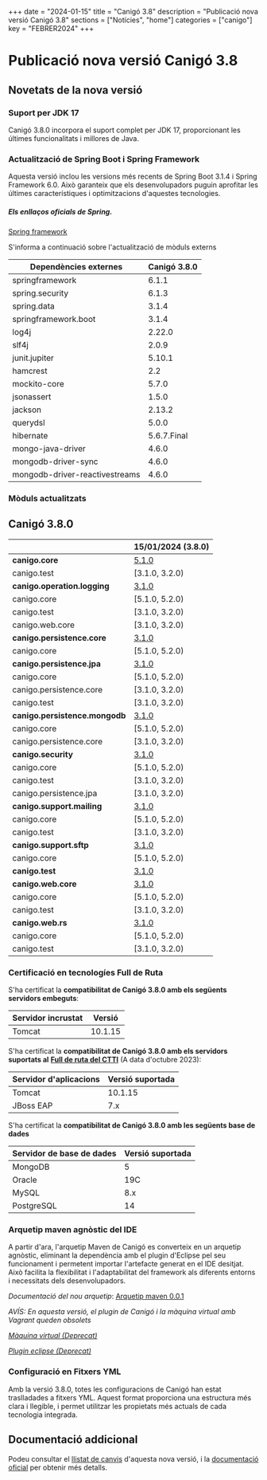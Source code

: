 +++
date = "2024-01-15"
title = "Canigó 3.8"
description = "Publicació nova versió Canigó 3.8"
sections = ["Notícies", "home"]
categories = ["canigo"]
key = "FEBRER2024"
+++

# Publicació nova versió Canigó 3.8

## Novetats de la nova versió

### Suport per JDK 17

Canigó 3.8.0 incorpora el suport complet per JDK 17, proporcionant les últimes funcionalitats i millores de Java.

### Actualització de Spring Boot i Spring Framework

Aquesta versió inclou les versions més recents de Spring Boot 3.1.4 i Spring Framework 6.0. Això garanteix que els desenvolupadors puguin aprofitar les últimes característiques i optimitzacions d'aquestes tecnologies.

##### Els enllaços oficials de Spring.
[Spring framework](https://docs.spring.io/spring-framework/reference/index.html)


S'informa a continuació sobre l'actualització de mòduls externs

| Dependències externes          | Canigó 3.8.0 |
|--------------------------------|--------------|
| springframework                | 6.1.1        |
| spring.security                | 6.1.3        | 
| spring.data                    | 3.1.4        | 
| springframework.boot           | 3.1.4        |
| log4j                          | 2.22.0       | 
| slf4j                          | 2.0.9        | 
| junit.jupiter                  | 5.10.1       | 
| hamcrest                       | 2.2          | 
| mockito-core                   | 5.7.0        | 
| jsonassert                     | 1.5.0        |
| jackson                        | 2.13.2       |
| querydsl                       | 5.0.0        |
| hibernate                      | 5.6.7.Final  |
| mongo-java-driver              | 4.6.0        |
| mongodb-driver-sync            | 4.6.0        |
| mongodb-driver-reactivestreams | 4.6.0        |


### Mòduls actualitzats

## Canigó 3.8.0

|                                                   		| 15/01/2024 (3.8.0)																														|
|---------------------------------------------------		|------------------																														                 |
| **canigo.core**                                   		| [5.1.0](/plataformes/canigo/documentacio-llibreries/canigo.core/5.1.0/)  	                |
|   canigo.test                                   		    | [3.1.0, 3.2.0)                                                                            |
| **canigo.operation.logging**                              | [3.1.0](/plataformes/canigo/documentacio-llibreries/canigo.operation.logging/3.1.0/)  	|
|   canigo.core                                   		    | [5.1.0, 5.2.0)                                                                            |
|   canigo.test                                   		    | [3.1.0, 3.2.0)                                                                            |
|   canigo.web.core                                   		| [3.1.0, 3.2.0)                                                                            |
| **canigo.persistence.core**                               | [3.1.0](/plataformes/canigo/documentacio-llibreries/canigo.persistence.core/3.1.0/)  	    |
|   canigo.core                                   		    | [5.1.0, 5.2.0)                                                                            |
| **canigo.persistence.jpa**                                | [3.1.0](/plataformes/canigo/documentacio-llibreries/canigo.persistence.jpa/3.1.0/)  	    |
|   canigo.core                                   		    | [5.1.0, 5.2.0)                                                                            |
|   canigo.persistence.core                                 | [3.1.0, 3.2.0)                                                                            |
|   canigo.test                                   		    | [3.1.0, 3.2.0)                                                                            |
| **canigo.persistence.mongodb**                            | [3.1.0](/plataformes/canigo/documentacio-llibreries/canigo.persistence.mongodb/3.1.0/)  	|
|   canigo.core                                   		    | [5.1.0, 5.2.0)                                                                            |
|   canigo.persistence.core                                 | [3.1.0, 3.2.0)                                                                            |
| **canigo.security**                                       | [3.1.0](/plataformes/canigo/documentacio-llibreries/canigo.security/3.1.0/)  	            |
|   canigo.core                                   		    | [5.1.0, 5.2.0)                                                                            |
|   canigo.test                                   		    | [3.1.0, 3.2.0)                                                                            |
|   canigo.persistence.jpa                                  | [3.1.0, 3.2.0)                                                                            |
| **canigo.support.mailing**                                | [3.1.0](/plataformes/canigo/documentacio-llibreries/canigo.support.mailing/3.1.0/)  	    |
|   canigo.core                                   		    | [5.1.0, 5.2.0)                                                                            |
|   canigo.test                                   		    | [3.1.0, 3.2.0)                                                                            |
| **canigo.support.sftp**                                   | [3.1.0](/plataformes/canigo/documentacio-llibreries/canigo.support.sftp/3.1.0/)  	        |
|   canigo.core                                   		    | [5.1.0, 5.2.0)                                                                            |
| **canigo.test**                                           | [3.1.0](/plataformes/canigo/documentacio-llibreries/canigo.test/3.1.0/)  	                |
| **canigo.web.core**                                       | [3.1.0](/plataformes/canigo/documentacio-llibreries/canigo.web.core/3.1.0/)  	            |
|   canigo.core                                   		    | [5.1.0, 5.2.0)                                                                            |
|   canigo.test                                   		    | [3.1.0, 3.2.0)                                                                            |
| **canigo.web.rs**                                         | [3.1.0](/plataformes/canigo/documentacio-llibreries/canigo.web.rs/3.1.0/)  	            |
|   canigo.core                                   		    | [5.1.0, 5.2.0)                                                                            |
|   canigo.test                                   		    | [3.1.0, 3.2.0)                                                                            |




### Certificació en tecnologíes Full de Ruta

S'ha certificat la **compatibilitat de Canigó 3.8.0 amb els següents servidors embeguts**:

|      Servidor incrustat             | Versió  |
|---------------------------------    |---------|
|  Tomcat                             | 10.1.15 |


S'ha certificat la **compatibilitat de Canigó 3.8.0 amb els servidors suportats al**
[**Full de ruta del CTTI**](https://qualitat.solucions.gencat.cat/estandards/estandard-full-ruta-programari/) (A data d'octubre 2023): 


| 	Servidor d'aplicacions		 | 		Versió suportada     	  |
|--------------------|---------------------------|
| Tomcat					     | 10.1.15   	             	 |
| JBoss EAP       				| 7.x        			            |

S'ha certificat la **compatibilitat de Canigó 3.8.0 amb les següents base de dades**

| 	Servidor de base de dades		 | 		Versió suportada     	  |
|--------------------|---------------------------|
| MongoDB					     | 5  	             	 |
| Oracle				        | 19C               		   |
| MySQL       				| 8.x        			            |
| PostgreSQL       				| 14        			            |


### Arquetip maven agnòstic del IDE

A partir d'ara, l'arquetip Maven de Canigó es converteix en un arquetip agnòstic, eliminant la dependència amb el plugin d'Eclipse pel seu funcionament i permetent importar l'artefacte generat en el IDE desitjat. Això facilita la flexibilitat i l'adaptabilitat del framework als diferents entorns i necessitats dels desenvolupadors.

_Documentació del nou arquetip_: [Arquetip maven 0.0.1](https://canigo.ctti.gencat.cat/plataformes/canigo/entorn-de-desenvolupament/arquetip-maven/nova-versio/0.0.1/documentacio/)

_AVÍS: En aquesta versió, el plugin de Canigó i la màquina virtual amb Vagrant queden obsolets_

_[Màquina virtual (Deprecat)](/plataformes/canigo/entorn-de-desenvolupament/maquina-virtual/)_

_[Plugin eclipse (Deprecat)](/plataformes/canigo/entorn-de-desenvolupament/plugin-eclipse/)_


### Configuració en Fitxers YML

Amb la versió 3.8.0, totes les configuracions de Canigó han estat traslladades a fitxers YML. Aquest format proporciona una estructura més clara i llegible, i permet utilitzar les propietats més actuals de cada tecnologia integrada.


## Documentació addicional

Podeu consultar el [llistat de canvis](/plataformes/canigo/documentacio-per-versions/3.8LTS/3.8.0/llistat-de-canvis/) d'aquesta nova versió, i la [documentació oficial](/plataformes/canigo/documentacio-per-versions/3.8LTS) per obtenir més detalls.
